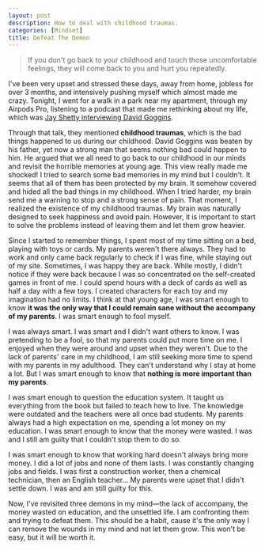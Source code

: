 ```yaml
---
layout: post
description: How to deal with childhood traumas.
categories: [Mindset]
title: Defeat The Demon
---
```


> If you don't go back to your childhood and touch those uncomfortable feelings, they will come back to you and hurt you repeatedly.



I've been very upset and stressed these days, away from home, jobless for over 3 months, and intensively pushing myself which almost made me crazy. Tonight, I went for a walk in a park near my apartment, through my Airpods Pro, listening to a podcast that made me rethinking about my life, which was [Jay Shetty interviewing David Goggins](https://www.youtube.com/watch?v=Gz3yZC8ZJsA).

Through that talk, they mentioned **childhood traumas**, which is the bad things happened to us during our childhood. David Goggins was beaten by his father, yet now a strong man that seems nothing bad could happen to him. He argued that we all need to go back to our childhood in our minds and revisit the horrible memories at young age. This view really made me shocked! I tried to search some bad memories in my mind but I couldn't. It seems that all of them has been protected by my brain. It somehow covered and hided all the bad things in my childhood. When I tried harder, my brain send me a warning to stop and a strong sense of pain. That moment, I realized the existence of my childhood traumas. My brain was naturally designed to seek happiness and avoid pain. However, it is important to start to solve the problems instead of leaving them and let them grow heavier.

Since I started to remember things, I spent most of my time sitting on a bed, playing with toys or cards. My parents weren't there always. They had to work and only came back regularly to check if I was fine, while staying out of my site. Sometimes, I was happy they are back. While mostly, I didn't notice if they were back because I was so concentrated on the self-created games in front of me. I could spend hours with a deck of cards as well as half a day with a few toys. I created characters for each toy and my imagination had no limits. I think at that young age, I was smart enough to know **it was the only way that I could remain sane without the accompany of my parents**. I was smart enough to fool myself.

I was always smart. I was smart and I didn't want others to know. I was pretending to be a fool, so that my parents could put more time on me. I enjoyed when they were around and upset when they weren't. Due to the lack of parents' care in my childhood, I am still seeking more time to spend with my parents in my adulthood. They can't understand why I stay at home a lot. But I was smart enough to know that **nothing is more important than my parents**. 

I was smart enough to question the education system. It taught us everything from the book but failed to teach how to live. The knowledge were outdated and the teachers were all once bad students. My parents always had a high expectation on me, spending a lot money on my education. I was smart enough to know that the money were wasted. I was and I still am guilty that I couldn't stop them to do so.

I was smart enough to know that working hard doesn't always bring more money. I did a lot of jobs and none of them lasts. I was constantly changing jobs and fields. I was first a construction worker, then a chemical technician, then an English teacher... My parents were upset that I didn't settle down. I was and am still guilty for this.

Now, I've revisited three demons in my mind—the lack of accompany, the money wasted on education, and the unsettled life. I am confronting them and trying to defeat them. This should be a habit, cause it's the only way I can remove the wounds in my mind and not let them grow. This won't be easy, but it will be worth it.